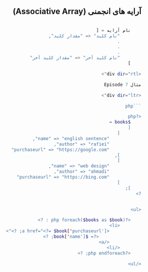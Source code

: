 <div class="body" dir="rtl">

  ## آرایه های انجمنی (Associative Array) 


```php

    نام آرایه = [
        "نام کلید" <= "مقدار کلید",
        .
        .
        .
        "نام کلید آخر" <= "مقدار کلید آخر"
    ]

<div dir="rtl">

مثال Episode 7

<div dir="ltr">

```php

<?php
    $books = 
    [
        [
            "name" => "english sentence",
            "author" => "rafiei",
            "purchaseurl" => "https://google.com"
        ],
        [
            "name" => "web design",
            "author" => "ahmadi",
            "purchaseurl" => "https://bing.com"
        ]
    ];
?>


<ul>

    <?php foreach($books as $book) : ?>
        <li>
            <a href="<?= $book['purchaseurl']; ?>">
                <?= $book['name']; ?>
            </a>
        </li>
    <?php endforeach; ?>

</ul>
```
